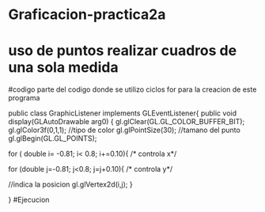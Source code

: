 # Graficacion-practica2a
# uso de puntos realizar cuadros de una sola medida 
#codigo 
parte del codigo donde se utilizo ciclos for para la creacion de este programa 

 public class GraphicListener implements GLEventListener{
 public void display(GLAutoDrawable arg0) {
 gl.glClear(GL.GL_COLOR_BUFFER_BIT);
 gl.glColor3f(0,1,1);                                                          //tipo de color 
 gl.glPointSize(30);                                                          //tamano del punto
 gl.glBegin(GL.GL_POINTS);
 

 for ( double i= -0.81; i< 0.8; i+=0.10){                      /*  controla x*/
 
 for (double j=-0.81; j<0.8; j=j+0.10){                        /*  controla y*/
	 
 //indica la posicion
 gl.glVertex2d(i,j);
 }

 }
 #Ejecucion 
 
